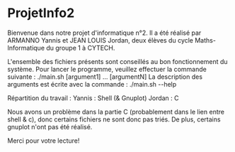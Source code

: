 # ProjetInfo2
Bienvenue dans notre projet d'informatique n°2.
Il a été réalisé par ARMANNO Yannis et JEAN LOUIS Jordan, deux élèves du cycle Maths-Informatique du groupe 1 à CYTECH.

L'ensemble des fichiers présents sont conseillés au bon fonctionnement du système.
Pour lancer le programme, veuillez effectuer la commande suivante : ./main.sh [argument1] ...  [argumentN]
La description des arguments est écrite avec la commande : ./main.sh --help

Répartition du travail : 
Yannis : Shell (& Gnuplot)
Jordan : C

Nous avons un problème dans la partie C (probablement dans le lien entre shell & c), donc certains fichiers ne sont donc pas triés.
De plus, certains gnuplot n'ont pas été réalisé.

Merci pour votre lecture!
